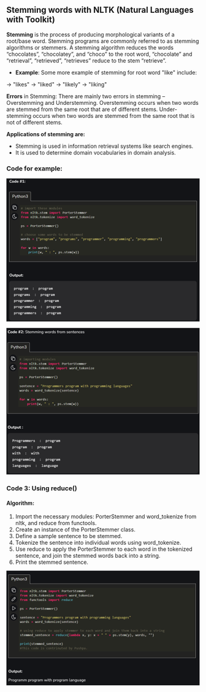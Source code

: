 ## Stemming words with NLTK (Natural Languages with Toolkit)

**Stemming** is the process of producing morphological variants of a root/base word. Stemming programs are commonly referred to as stemming algorithms or stemmers. A stemming algorithm reduces the words “chocolates”, “chocolatey”, and “choco” to the root word, “chocolate” and “retrieval”, “retrieved”, “retrieves” reduce to the stem “retrieve”.

* __Example__:
Some more example of stemming for root word "like" include:

-> "likes"
-> "liked"
-> "likely"
-> "liking"

**Errors** in Stemming: There are mainly two errors in stemming – Overstemming and Understemming. Overstemming occurs when two words are stemmed from the same root that are of different stems. Under-stemming occurs when two words are stemmed from the same root that is not of different stems.

**Applications of stemming are:** 

+ Stemming is used in information retrieval systems like search engines.
+ It is used to determine domain vocabularies in domain analysis.


### Code for example:
![alt text](image.png)

![alt text](image-1.png)

### Code 3: Using reduce()
#### Algorithm:

1. Import the necessary modules: PorterStemmer and word_tokenize from nltk, and reduce from functools.
2. Create an instance of the PorterStemmer class.
3. Define a sample sentence to be stemmed.
4. Tokenize the sentence into individual words using word_tokenize.
5. Use reduce to apply the PorterStemmer to each word in the tokenized sentence, and join the stemmed words back into a string.
6. Print the stemmed sentence.

![alt text](image-2.png)